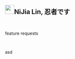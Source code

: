 <h2><a id="user-content-nijia-lin-忍者です" class="anchor" aria-hidden="true" href="#nijia-lin-忍者です"><span aria-hidden="true" class="octicon octicon-link"></span></a>
<a target="_blank" rel="noopener noreferrer nofollow" href="https://camo.githubusercontent.com/bce18c99b01eaffe9205cef1d321d1e810a82e346390c845feef76db7f0e7ea2/68747470733a2f2f7370726f66696c652e6c696e652d7363646e2e6e65742f30684b76546f6554475046466c354667456e6f6f56714a676c47467a4e615a30314c584852616278684654446c4e493174614269565a61423543536a74484a31594a41434a534e307846486a703142574d5f5a30446f6258346d536d35454a466f4955336c627667"><img src="https://camo.githubusercontent.com/bce18c99b01eaffe9205cef1d321d1e810a82e346390c845feef76db7f0e7ea2/68747470733a2f2f7370726f66696c652e6c696e652d7363646e2e6e65742f30684b76546f6554475046466c354667456e6f6f56714a676c47467a4e615a30314c584852616278684654446c4e493174614269565a61423543536a74484a31594a41434a534e307846486a703142574d5f5a30446f6258346d536d35454a466f4955336c627667" width="30" height="30" data-canonical-src="https://sprofile.line-scdn.net/0hKvToeTGPFFl5FgEnooVqJglGFzNaZ01LXHRabxhFTDlNI1taBiVZaB5CSjtHJ1YJACJSN0xFHjp1BWM_Z0DobX4mSm5EJFoIU3lbvg" style="max-width: 100%;"></a>NiJia Lin, 忍者です</h2><br><p>feature requests</p>
<br /><p>asd</p>

